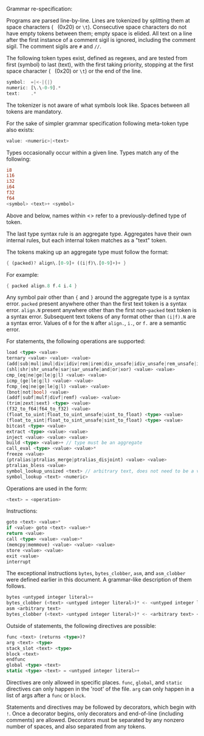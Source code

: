 
Grammar re-specification:

Programs are parsed line-by-line. Lines are tokenized by splitting them at space characters (` ` (0x20) or `\t`). Consecutive space characters do not have empty tokens between them; empty space is elided. All text on a line after the first instance of a comment sigil is ignored, including the comment sigil. The comment sigils are `#` and `//`.

The following token types exist, defined as regexes, and are tested from first (symbol) to last (text), with the first taking priority, stopping at the first space character (` ` (0x20) or `\t`) or the end of the line.

```rs
symbol:  =|<-|{|}
numeric: [\.\-0-9].*
text:    .*
```

The tokenizer is not aware of what symbols look like. Spaces between all tokens are mandatory.

For the sake of simpler grammar specification following meta-token type also exists:

```rs
value: <numeric>|<text>
```

Types occasionally occur within a given line. Types match any of the following:

```rs
i8
i16
i32
i64
f32
f64
<symbol> <text>+ <symbol>
```

Above and below, names within <> refer to a previously-defined type of token.

The last type syntax rule is an aggregate type. Aggregates have their own internal rules, but each internal token matches as a "text" token.

The tokens making up an aggregate type must follow the format:

```rs
{ (packed)? align\.[0-9]+ ((i|f)\.[0-9]+)+ }
```

For example:

```rs
{ packed align.8 f.4 i.4 }
```

Any symbol pair other than `{` and `}` around the aggregate type is a syntax error. `packed` present anywhere other than the first text token is a syntax error. `align.N` present anywhere other than the first non-`packed` text token is a syntax error. Subsequent text tokens of any format other than `(i|f).N` are a syntax error. Values of `0` for the `N` after `align.`, `i.`, or `f.` are a semantic error.

For statements, the following operations are supported:

```rs
load <type> <value>
ternary <value> <value> <value>
(add|sub|mul|imul|div|idiv|rem|irem|div_unsafe|idiv_unsafe|rem_unsafe|irem_unsafe) <value> <value>
(shl|shr|shr_unsafe|sar|sar_unsafe|and|or|xor) <value> <value>
cmp_(eq|ne|ge|le|g|l) <value> <value>
icmp_(ge|le|g|l) <value> <value>
fcmp_(eq|ne|ge|le|g|l) <value> <value>
(bnot|not|bool) <value>
(addf|subf|mulf|divf|remf) <value> <value>
(trim|zext|sext) <type> <value>
(f32_to_f64|f64_to_f32) <value>
(float_to_uint|float_to_uint_unsafe|uint_to_float) <type> <value>
(float_to_sint|float_to_sint_unsafe|sint_to_float) <type> <value>
bitcast <type> <value>
extract <type> <value> <value>
inject <value> <value> <value>
build <type> <value>+ // type must be an aggregate
call_eval <type> <value> <value>*
freeze <value>
(ptralias|ptralias_merge|ptralias_disjoint) <value> <value>
ptralias_bless <value>
symbol_lookup_unsized <text> // arbitrary text, does not need to be a valid label, but cannot contain spaces or newlines or // or #
symbol_lookup <text> <numeric>
```

Operations are used in the form:

```rs
<text> = <operation>
```

Instructions:

```rs
goto <text> <value>*
if <value> goto <text> <value>*
return <value>
call <type> <value> <value>*
(memcpy|memmove) <value> <value> <value>
store <value> <value>
exit <value>
interrupt
```

The exceptional instructions `bytes`, `bytes_clobber`, `asm`, and `asm_clobber` were defined earlier in this document. A grammar-like description of them follows.

```rs
bytes <untyped integer literal>+
bytes_clobber (<text> <untyped integer literal>)* <- <untyped integer literal>* <- (<text> <untyped integer literal>)*
asm <arbitrary text>
bytes_clobber (<text> <untyped integer literal>)* <- <arbitrary text> <- (<text> <untyped integer literal>)*
```

Outside of statements, the following directives are possible:

```rs
func <text> (returns <type>)?
arg <text> <type>
stack_slot <text> <type>
block <text>
endfunc
global <type> <text>
static <type> <text> = <untyped integer literal>+
```

Directives are only allowed in specific places. `func`, `global`, and `static` directives can only happen in the 'root' of the file. `arg` can only happen in a list of args after a `func` or `block`. 

Statements and directives may be followed by decorators, which begin with `!`. Once a decorator begins, only decorators and end-of-line (including comments) are allowed. Decorators must be separated by any nonzero number of spaces, and also separated from any tokens.
